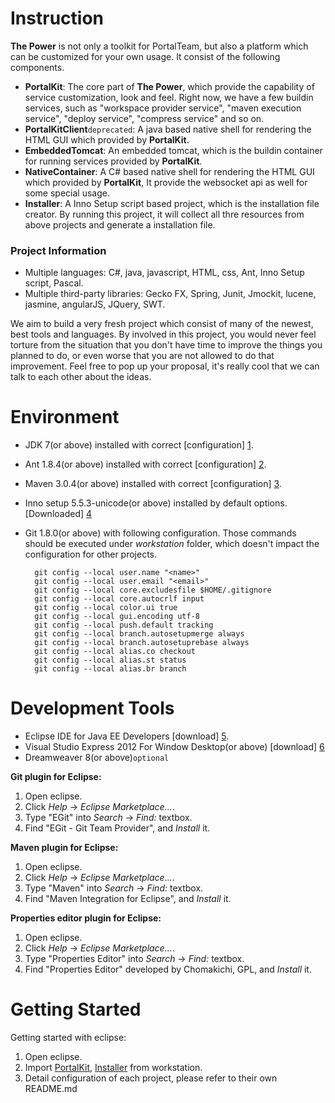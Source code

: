 Instruction
==============

**The Power** is not only a toolkit for PortalTeam, but also a platform which can be customized for your own usage. It consist of the following components.

* **PortalKit**: The core part of **The Power**, which provide the capability of service customization, look and feel. Right now, we have a few buildin services, such as "workspace provider service", "maven execution service", "deploy service", "compress service" and so on.
* **PortalKitClient**`deprecated`: A java based native shell for rendering the HTML GUI which provided by **PortalKit**.
* **EmbeddedTomcat**: An embedded tomcat, which is the buildin container for running services provided by **PortalKit**.
* **NativeContainer**: A C# based native shell for rendering the HTML GUI which provided by **PortalKit**, It provide the websocket api as well for some special usage.
* **Installer**: A Inno Setup script based project, which is the installation file creator. By running this project, it will collect all thre resources from above projects and generate a installation file.


### Project Information

* Multiple languages: C#, java, javascript, HTML, css, Ant, Inno Setup script, Pascal.
* Multiple third-party libraries: Gecko FX, Spring, Junit, Jmockit, lucene, jasmine, angularJS, JQuery, SWT.

We aim to build a very fresh project which consist of many of the newest, best tools and languages. By involved in this project, you would never feel torture from the situation that you don't have time to improve the things you planned to do, or even worse that you are not allowed to do that improvement.
Feel free to pop up your proposal, it's really cool that we can talk to each other about the ideas.


Environment
==============

* JDK 7(or above) installed with correct [configuration] [1].
* Ant 1.8.4(or above) installed with correct [configuration] [2].
* Maven 3.0.4(or above) installed with correct [configuration] [3]. 
* Inno setup 5.5.3-unicode(or above) installed by default options. [Downloaded] [4]
* Git 1.8.0(or above) with following configuration. Those commands should be executed under *workstation* folder, which doesn't impact the configuration for other projects.

        git config --local user.name "<name>"
        git config --local user.email "<email>"
        git config --local core.excludesfile $HOME/.gitignore
        git config --local core.autocrlf input
        git config --local color.ui true
        git config --local gui.encoding utf-8
        git config --local push.default tracking
        git config --local branch.autosetupmerge always
        git config --local branch.autosetuprebase always
        git config --local alias.co checkout
        git config --local alias.st status
        git config --local alias.br branch

Development Tools
==============

* Eclipse IDE for Java EE Developers [download] [5].
* Visual Studio Express 2012 For Window Desktop(or above) [download] [6]
* Dreamweaver 8(or above)`optional`

**Git plugin for Eclipse:**

1.  Open eclipse.
2.  Click *Help* -> *Eclipse Marketplace...*.
3.  Type "EGit" into *Search* -> *Find:* textbox.
4.  Find "EGit - Git Team Provider", and *Install* it.

**Maven plugin for Eclipse:**

1.  Open eclipse.
2.  Click *Help* -> *Eclipse Marketplace...*.
3.  Type "Maven" into *Search* -> *Find:* textbox.
4.  Find "Maven Integration for Eclipse", and *Install* it.

**Properties editor plugin for Eclipse:**

1.  Open eclipse.
2.  Click *Help* -> *Eclipse Marketplace...*.
3.  Type "Properties Editor" into *Search* -> *Find:* textbox.
4.  Find "Properties Editor" developed by Chomakichi, GPL, and *Install* it.


Getting Started
==============

Getting started with eclipse:

1.  Open eclipse.
2.  Import [PortalKit](https://github.com/etp-work/workstation/blob/master/PortalKit/README.md), [Installer](https://github.com/etp-work/workstation/blob/master/Installer/README.md) from workstation.
3.  Detail configuration of each project, please refer to their own README.md



[1]: http://docs.oracle.com/javase/7/docs/webnotes/install/windows/jdk-installation-windows.html     "configuration"
[2]: http://ant.apache.org/manual/install.html#sysrequirements                                       "configuration"
[3]: http://maven.apache.org/download.cgi#Installation_Instructions                                  "configuration"
[4]: http://www.jrsoftware.org/isdl.php#stable                                                       "Downloaded"
[5]: http://www.eclipse.org/downloads/                                                               "download"
[6]: http://www.microsoft.com/visualstudio/chs/downloads                                             "download"
